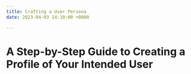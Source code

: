 ```yaml
---
title: Crafting a User Persona
date: 2023-04-03 14:10:00 +0800

---
```



#  A Step-by-Step Guide to Creating a Profile of Your Intended User
